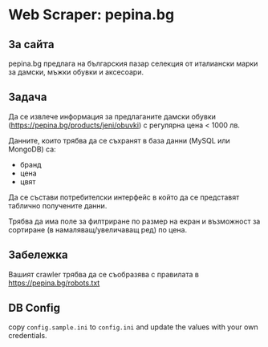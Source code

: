 # Web Scraper: pepina.bg

## За сайта

pepina.bg  предлага на българския пазар селекция от италиански марки за дамски, мъжки обувки и аксесоари.

## Задача

Да се извлече информация за предлаганите дамски обувки (https://pepina.bg/products/jeni/obuvki) с регулярна цена < 1000 лв.

Данните, които трябва да се съхранят  в база данни (MySQL или MongoDB) са:

- бранд
- цена
- цвят

Да се състави потребителски интерфейс в който да се представят таблично получените данни.

Трябва да има поле за филтриране по размер на екран и възможност за сортиране (в намаляващ/увеличаващ ред) по цена.

## Забележка

Вашият crawler трябва да се съобразява с правилата в https://pepina.bg/robots.txt

## DB Config

copy `config.sample.ini` to `config.ini` and update the values with your own credentials.

